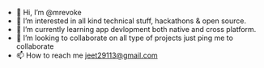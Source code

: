 - 👋 Hi, I’m @mrevoke
- 👀 I’m interested in all kind technical stuff, hackathons & open source.
- 🌱 I’m currently learning app devlopment both native and cross platform.
- 💞️ I’m looking to collaborate on all type of projects just ping me to collaborate
- 📫 How to reach me jeet29113@gmail.com

<!---
mrevoke/mrevoke is a ✨ special ✨ repository because its `README.md` (this file) appears on your GitHub profile.
You can click the Preview link to take a look at your changes.
--->
